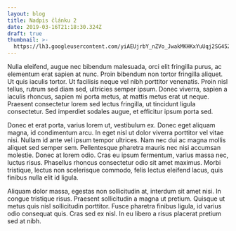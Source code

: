 ```yaml
---
layout: blog
title: Nadpis článku 2
date: 2019-03-16T21:18:30.324Z
draft: true
thumbnail: >-
  https://lh3.googleusercontent.com/yiAEUjrbY_nZVo_JwakMKHKxYuUqj2SG452VOKkzS6Y48GwO5r2tjVxpn4gpOqbsVrjzB7bsHqrKu0ux39-APP4mEBr5-lKm0OvEQ_WyDXHKc7vhH22jwvew7WsYcV9NEih3z5CU22UfP0RHNHRpHn-w5mglhHM_BIAnfGDllLk0JHoAWlYudE3SiShJwNXoIWnHT9Jeb4S269aTuU1SU_44VQXIs0CqzdMKhgUU08aP8c7pTrxJ5RS2lZ7PPJV3s9uHbedGNA6b-lodetp3QuqyafPQDV87l9oiWVDuHuawfUVLSsdzJYeFRlb9hLJ_z7Bk86hMfV-tCS-U8Q5j2h4W8D16iIlh9Kr1_zCcnJVYn9aa9vSugkxDA0T38N-I4Dh8e0W7xX_Cml6ocvLarLVrYtN1bGHvuYLwkpxQVwjlZ7UbnxOg62xDZKi9Rl_L475igoLHrG_nSephqKbMjEwqnJcKNfx6mSgRzT4xrPgkcL0AdhNHDyeZ-TWAG0rFoPef3HhxHLRw1B1j4V6PEyEV4ArsWHaA9mlQDtMf_CBWqZFJHxqIbTlADAqEViKsvQ5coxp8EZF6JOLI17t9ycqmFSqHYc3a9xJtyGMSLMGuptKAch0ctmuVmF5FRRyQ6SagDVc6Lt2KY8q7GbJe5FxA-Sp37VCC=w400
---
```

Nulla eleifend, augue nec bibendum malesuada, orci elit fringilla purus, ac elementum erat sapien at nunc. Proin bibendum non tortor fringilla aliquet. Ut quis iaculis tortor. Ut facilisis neque vel nibh porttitor venenatis. Proin nisl tellus, rutrum sed diam sed, ultricies semper ipsum. Donec viverra, sapien a iaculis rhoncus, sapien mi porta metus, at mattis metus erat ut neque. Praesent consectetur lorem sed lectus fringilla, ut tincidunt ligula consectetur. Sed imperdiet sodales augue, et efficitur ipsum porta sed.

Donec et erat porta, varius lorem ut, vestibulum ex. Donec eget aliquam magna, id condimentum arcu. In eget nisl ut dolor viverra porttitor vel vitae nisi. Nullam id ante vel ipsum tempor ultrices. Nam nec dui ac magna mollis aliquet sed semper sem. Pellentesque pharetra mauris nec nisi accumsan molestie. Donec at lorem odio. Cras eu ipsum fermentum, varius massa nec, luctus risus. Phasellus rhoncus consectetur odio sit amet maximus. Morbi tristique, lectus non scelerisque commodo, felis lectus eleifend lacus, quis finibus nulla elit id ligula.

Aliquam dolor massa, egestas non sollicitudin at, interdum sit amet nisi. In congue tristique risus. Praesent sollicitudin a magna ut pretium. Quisque ut metus quis nisl sollicitudin porttitor. Fusce pharetra finibus ligula, id varius odio consequat quis. Cras sed ex nisl. In eu libero a risus placerat pretium sed at nibh. 
